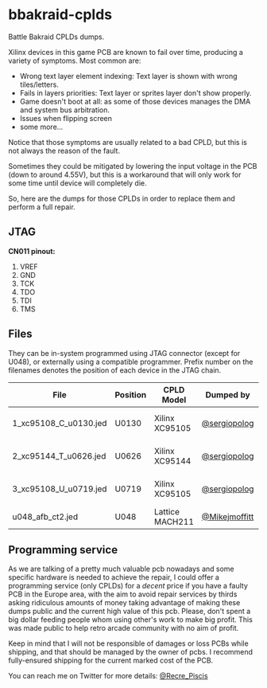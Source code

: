 # bbakraid-cplds
Battle Bakraid CPLDs dumps.

Xilinx devices in this game PCB are known to fail over time, producing a variety of symptoms. Most common are:

* Wrong text layer element indexing: Text layer is shown with wrong tiles/letters.
* Fails in layers priorities: Text layer or sprites layer don't show properly.
* Game doesn't boot at all: as some of those devices manages the DMA and system bus arbitration.
* Issues when flipping screen
* some more...

Notice that those symptoms are usually related to a bad CPLD, but this is not always the reason of the fault.

Sometimes they could be mitigated by lowering the input voltage in the PCB (down to around 4.55V), but this is a workaround that will only work for some time until device will completely die.

So, here are the dumps for those CPLDs in order to replace them and perform a full repair.

## JTAG

**CN011 pinout:**

1. VREF
2. GND
3. TCK
4. TDO
5. TDI
6. TMS

## Files

They can be in-system programmed using JTAG connector (except for U048), or externally using a compatible programmer.
Prefix number on the filenames denotes the position of each device in the JTAG chain.

| File | Position | CPLD Model | Dumped by | Tested by |
| ---- | ---- | ---- | ---- | ---- |
| 1_xc95108_C_u0130.jed | U0130 | Xilinx XC95105 | [@sergiopolog](https://github.com/sergiopolog) | *trusted friend of [@Mikejmoffitt](https://github.com/Mikejmoffitt)* |
| 2_xc95144_T_u0626.jed | U0626 | Xilinx XC95144 | [@sergiopolog](https://github.com/sergiopolog) | [@sergiopolog](https://github.com/sergiopolog) & [@Mikejmoffitt](https://github.com/Mikejmoffitt) |
| 3_xc95108_U_u0719.jed | U0719 | Xilinx XC95105 | [@sergiopolog](https://github.com/sergiopolog) | *trusted friend of [@Mikejmoffitt](https://github.com/Mikejmoffitt)* |
| u048_afb_ct2.jed | U048 | Lattice MACH211 | [@Mikejmoffitt](https://github.com/Mikejmoffitt) | [@Mikejmoffitt](https://github.com/Mikejmoffitt) |

## Programming service

As we are talking of a pretty much valuable pcb nowadays and some specific hardware is needed to achieve the repair, I could offer a programming service (only CPLDs) for a *decent* price if you have a faulty PCB in the Europe area, with the aim to avoid repair services by thirds asking ridiculous amounts of money taking advantage of making these dumps public and the current high value of this pcb. Please, don't spent a big dollar feeding people whom using other's work to make big profit. This was made public to help retro arcade community with no aim of profit.

Keep in mind that I will not be responsible of damages or loss PCBs while shipping, and that should be managed by the owner of pcbs. I recommend fully-ensured shipping for the current marked cost of the PCB.

You can reach me on Twitter for more details: [@Recre_Piscis](https://twitter.com/Recre_Piscis)
